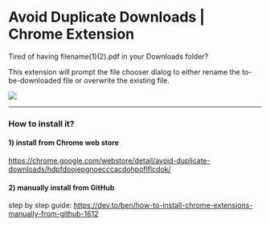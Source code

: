 # Avoid Duplicate Downloads | Chrome Extension

Tired of having filename(1)(2).pdf in your Downloads folder?

This extension will prompt the file chooser dialog to either rename the to-be-downloaded file or overwrite the existing file.

![](https://lh3.googleusercontent.com/-bsFCESHT56V_6r89rgEgl8fJPRWrqFaJ-EVvRBkPnJT2r5Kk_90VBtnIvWp87NuG8NtJ0VgcBxInxjlnIJa---EN7I=w640-h400-e365-rj-sc0x00ffffff)

---

### How to install it?

#### 1) install from Chrome web store

https://chrome.google.com/webstore/detail/avoid-duplicate-downloads/hdpfdoojepgnoecccacdohpoflflcdok/


  
#### 2) manually install from GitHub

step by step guide:
https://dev.to/ben/how-to-install-chrome-extensions-manually-from-github-1612
